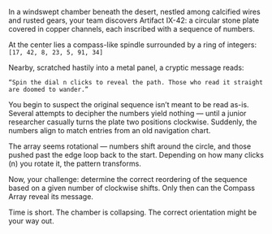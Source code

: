 In a windswept chamber beneath the desert, nestled among calcified wires and rusted gears, your team discovers Artifact IX-42: a circular stone plate covered in copper channels, each inscribed with a sequence of numbers.

At the center lies a compass-like spindle surrounded by a ring of integers:
`[17, 42, 8, 23, 5, 91, 34]`

Nearby, scratched hastily into a metal panel, a cryptic message reads:

    “Spin the dial n clicks to reveal the path. Those who read it straight are doomed to wander.”

You begin to suspect the original sequence isn’t meant to be read as-is. Several attempts to decipher the numbers yield nothing — until a junior researcher casually turns the plate two positions clockwise. Suddenly, the numbers align to match entries from an old navigation chart.

The array seems rotational — numbers shift around the circle, and those pushed past the edge loop back to the start. Depending on how many clicks (n) you rotate it, the pattern transforms.

Now, your challenge: determine the correct reordering of the sequence based on a given number of clockwise shifts. Only then can the Compass Array reveal its message.

Time is short. The chamber is collapsing. The correct orientation might be your way out.
